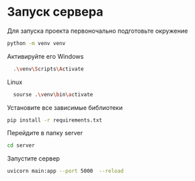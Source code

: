 # Запуск сервера
Для запуска проекта первоночально подготовьте окружение
```bash
python -m venv venv
```
Активируйте его
Windows
```bash
  .\venv\Scripts\Activate
```
Linux
```bash
  sourse .\venv\bin\activate
```
Установите все зависимые библиотеки
```bash
pip install -r requirements.txt
```
Перейдите в папку server
```bash
cd server
```
  Запустите сервер
```bash
uvicorn main:app --port 5000  --reload
```
